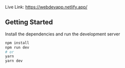 Live Link: https://webdevapp.netlify.app/

## Getting Started

Install the dependencies and run the development server

```bash
npm install
npm run dev
# or
yarn
yarn dev
```

